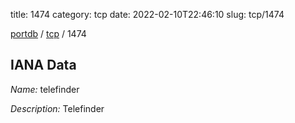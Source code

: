 title: 1474
category: tcp
date: 2022-02-10T22:46:10
slug: tcp/1474

[portdb](/) / [tcp](/category/tcp.html) / 1474


## IANA Data

_Name:_ telefinder

_Description:_ Telefinder


